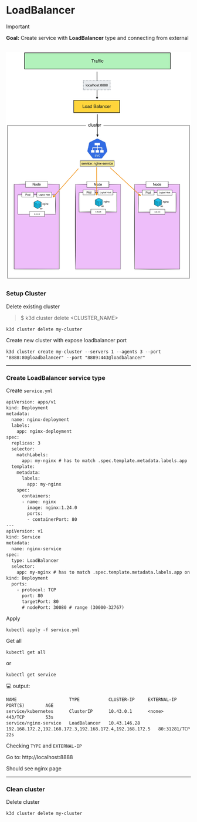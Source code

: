 # LoadBalancer

> [!IMPORTANT]  
> **Goal:** Create service with **LoadBalancer** type and connecting from external

![diagram](diagram.png)
---

### Setup Cluster

Delete existing cluster
> $ k3d cluster delete <CLUSTER_NAME>
```
k3d cluster delete my-cluster
```

Create new cluster with expose loadbalancer port
```
k3d cluster create my-cluster --servers 1 --agents 3 --port "8888:80@loadbalancer" --port "8889:443@loadbalancer"
```
---

### Create LoadBalancer service type

Create `service.yml`
```
apiVersion: apps/v1
kind: Deployment
metadata:
  name: nginx-deployment
  labels:
    app: nginx-deployment
spec:
  replicas: 3
  selector:
    matchLabels:
      app: my-nginx # has to match .spec.template.metadata.labels.app
  template:
    metadata:
      labels:
        app: my-nginx
    spec:
      containers:
      - name: nginx
        image: nginx:1.24.0
        ports:
        - containerPort: 80
---
apiVersion: v1
kind: Service
metadata:
  name: nginx-service
spec:
  type: LoadBalancer
  selector:
    app: my-nginx # has to match .spec.template.metadata.labels.app on kind: Deployment
  ports:
    - protocol: TCP
      port: 80
      targetPort: 80
      # nodePort: 30080 # range (30000-32767)
```

Apply
```
kubectl apply -f service.yml 
```

Get all
```
kubectl get all
```
or
```
kubectl get service
```

:computer: output:
```
NAME                    TYPE           CLUSTER-IP     EXTERNAL-IP                                               PORT(S)        AGE
service/kubernetes      ClusterIP      10.43.0.1      <none>                                                    443/TCP        53s
service/nginx-service   LoadBalancer   10.43.146.28   192.168.172.2,192.168.172.3,192.168.172.4,192.168.172.5   80:31281/TCP   22s
```
Checking `TYPE` and `EXTERNAL-IP`

Go to: http://localhost:8888

Should see nginx page

---

### Clean cluster

Delete cluster
```
k3d cluster delete my-cluster
```
